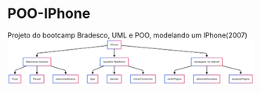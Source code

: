 # POO-IPhone
Projeto do bootcamp Bradesco, UML e POO, modelando um IPhone(2007)
<img src="img/Editor _ Mermaid Chart-2025-05-26-135315.png" alt="UML">


